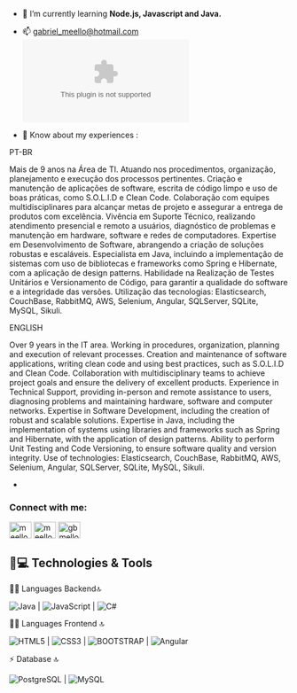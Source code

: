 - 🌱 I’m currently learning **Node.js, Javascript and Java.**


- 📫 gabriel_meello@hotmail.com ![](mailto:gabriel_meello@hotmail.com)

- 📄 Know about my experiences : 

PT-BR

Mais de 9 anos na Área de TI. Atuando nos procedimentos, organização, 
planejamento e execução dos processos pertinentes. 
Criação e manutenção de aplicações de software, escrita de código limpo e uso de 
boas práticas, como S.O.L.I.D e Clean Code. 
Colaboração com equipes multidisciplinares para alcançar metas de projeto e 
assegurar a entrega de produtos com excelência. 
Vivência em Suporte Técnico, realizando atendimento presencial e remoto a 
usuários, diagnóstico de problemas e manutenção em hardware, software e redes 
de computadores. 
Expertise em Desenvolvimento de Software, abrangendo a criação de soluções 
robustas e escaláveis. 
Especialista em Java, incluindo a implementação de sistemas com uso de 
bibliotecas e frameworks como Spring e Hibernate, com a aplicação de design 
patterns. 
Habilidade na Realização de Testes Unitários e Versionamento de Código, para 
garantir a qualidade do software e a integridade das versões. 
Utilização das tecnologias: Elasticsearch, CouchBase, RabbitMQ, AWS, Selenium, 
Angular, SQLServer, SQLite, MySQL, Sikuli.

ENGLISH

 Over 9 years in the IT area. Working in procedures, organization, planning and execution of relevant processes. Creation and maintenance of software applications, writing clean code and using best practices, such as S.O.L.I.D and Clean Code. Collaboration with multidisciplinary teams to achieve project goals and ensure the delivery of excellent products. Experience in Technical Support, providing in-person and remote assistance to users, diagnosing problems and maintaining hardware, software and computer networks. Expertise in Software Development, including the creation of robust and scalable solutions. Expertise in Java, including the implementation of systems using libraries and frameworks such as Spring and Hibernate, with the application of design patterns. Ability to perform Unit Testing and Code Versioning, to ensure software quality and version integrity. Use of technologies: Elasticsearch, CouchBase, RabbitMQ, AWS, Selenium,
Angular, SQLServer, SQLite, MySQL, Sikuli.

- 
<h3 align="left">Connect with me:</h3>
<p align="left">
<a href="https://linkedin.com/in/meellogabriel" target="blank"><img align="center" src="https://raw.githubusercontent.com/rahuldkjain/github-profile-readme-generator/master/src/images/icons/Social/linked-in-alt.svg" alt="meellogabriel" height="30" width="40" /></a>
<a href="https://instagram.com/meellogb" target="blank"><img align="center" src="https://raw.githubusercontent.com/rahuldkjain/github-profile-readme-generator/master/src/images/icons/Social/instagram.svg" alt="meellogb" height="30" width="40" /></a>
<a href="https://discord.gg/gbmello#0393" target="blank"><img align="center" src="https://raw.githubusercontent.com/rahuldkjain/github-profile-readme-generator/master/src/images/icons/Social/discord.svg" alt="gbmello#0393" height="30" width="40" /></a>
</p>

## 🚀💻 Technologies & Tools

👩‍💻 Languages Backend🔝

![Java](https://img.shields.io/badge/Java-ED8B00?style=for-the-badge&logo=java&logoColor=white) | ![JavaScript](https://img.shields.io/badge/-JavaScript-black?style=flat-square&logo=javascript) | ![C#](https://img.shields.io/badge/C%23-239120?style=for-the-badge&logo=c-sharp&logoColor=white)

👩‍💻 Languages Frontend 🔝

![HTML5](https://img.shields.io/badge/-HTML5-E34F26?style=flat-square&logo=html5&logoColor=white) | ![CSS3](https://img.shields.io/badge/-CSS3-1572B6?style=flat-square&logo=css3) | ![BOOTSTRAP](https://img.shields.io/badge/Bootstrap-563D7C?style=for-the-badge&logo=bootstrap&logoColor=white) | ![Angular](https://img.shields.io/badge/Angular-DD0031?style=for-the-badge&logo=angular&logoColor=white)

⚡ Database 🔝

![PostgreSQL](https://img.shields.io/badge/-PostgreSQL-336791?style=flat-square&logo=postgresql) | ![MySQL](https://img.shields.io/badge/-MySQL-black?style=flat-square&logo=mysql)
